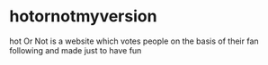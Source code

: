 # hotornotmyversion
hot Or Not is a website which votes people on the basis of their fan following and made just to have fun
